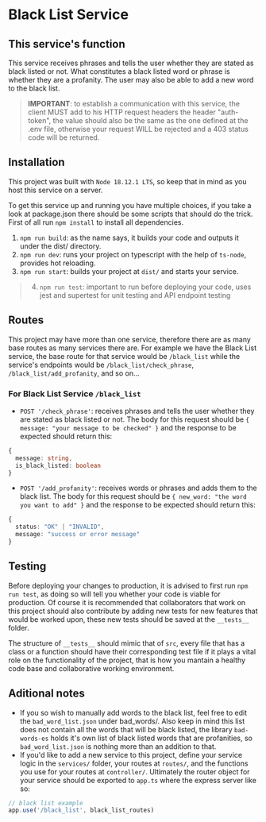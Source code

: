 # Black List Service

## This service's function

This service receives phrases and tells the user whether they are stated as black listed or not. What constitutes a black listed word or phrase is whether they are a profanity. The user may also be able to add a new word to the black list.

> **IMPORTANT**: to establish a communication with this service, the client MUST add to his HTTP request headers the header "auth-token", the value should also be the same as the one defined at the .env file, otherwise your request WILL be rejected and a 403 status code will be returned.

## Installation

This project was built with `Node 18.12.1 LTS`, so keep that in mind as you host this service on a server.

To get this service up and running you have multiple choices, if you take a look at package.json there should be some scripts that should do the trick. First of all run `npm install` to install all dependencies.

1. `npm run build`: as the name says, it builds your code and outputs it under the dist/ directory.
2. `npm run dev`: runs your project on typescript with the help of `ts-node`, provides hot reloading.
3. `npm run start`: builds your project at `dist/` and starts your service.
> 4. `npm run test`: important to run before deploying your code, uses jest and supertest for unit testing and API endpoint testing

## Routes

This project may have more than one service, therefore there are as many base routes as many services there are. For example we have the Black List service, the base route for that service would be `/black_list` while the service's endpoints would be `/black_list/check_phrase`, `/black_list/add_profanity`, and so on...

### For Black List Service `/black_list`

* `POST '/check_phrase'`: receives phrases and tells the user whether they are stated as black listed or not. The body for this request should be `{ message: "your message to be checked" }` and the response to be expected should return this:
```typescript
{
  message: string,
  is_black_listed: boolean
}
```

* `POST '/add_profanity'`: receives words or phrases and adds them to the black list. The body for this request should be `{ new_word: "the word you want to add" }`
and the response to be expected should return this:
```typescript
{
  status: "OK" | "INVALID",
  message: "success or error message"
}
```
## Testing

Before deploying your changes to production, it is advised to first run `npm run test`, as doing so will tell you whether your code is viable for production. Of course it is recommended that collaborators that work on this project should also contribute by adding new tests for new features that would be worked upon, these new tests should be saved at the `__tests__` folder.

The structure of `__tests__` should mimic that of `src`, every file that has a class or a function should have their corresponding test file if it plays a vital role on the functionality of the project, that is how you mantain a healthy code base and collaborative working environment.

## Aditional notes

* If you so wish to manually add words to the black list, feel free to edit the `bad_word_list.json` under bad_words/. Also keep in mind this list does not contain all the words that will be black listed, the library `bad-words-es` holds it's own list of black listed words that are profanities, so `bad_word_list.json` is nothing more than an addition to that.
* If you'd like to add a new service to this project, define your service logic in the `services/` folder, your routes at `routes/`, and the functions you use for your routes at `controller/`. Ultimately the router object for your service should be exported to `app.ts` where the express server like so:
```typescript
// black list example
app.use('/black_list', black_list_routes)
```